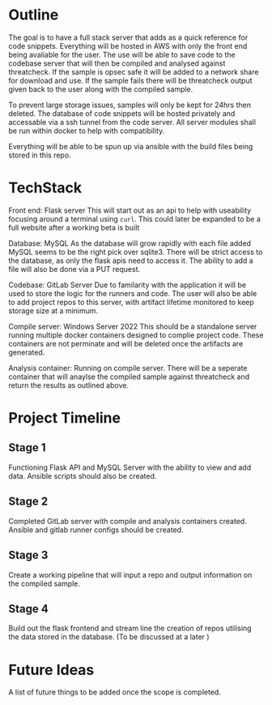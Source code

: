 # Outline

The goal is to have a full stack server that adds as a quick reference for code snippets. Everything will be hosted in AWS with only the front end being avaliable for the user. The use will be able to save code to the codebase server that will then be compiled and analysed against threatcheck. If the sample is opsec safe it will be added to a network share for download and use. If the sample fails there will be threatcheck output given back to the user along with the compiled sample.

To prevent large storage issues, samples will only be kept for 24hrs then deleted. The database of code snippets will be hosted privately and accessable via a ssh tunnel from the code server. All server modules shall be run within docker to help with compatibility.

Everything will be able to be spun up via ansible with the build files being stored in this repo.

# TechStack
Front end: Flask server
    This will start out as an api to help with useability focusing around a terminal using `curl`. This could later be expanded to be a full website after a working beta is built

Database: MySQL
    As the database will grow rapidly with each file added MySQL seems to be the right pick over sqlite3. There will be strict access to the database, as only the flask apis need to access it. The ability to add a file will also be done via a PUT request.

Codebase: GitLab Server
    Due to familarity with the application it will be used to store the logic for the runners and code. The user will also be able to add project repos to this server, with artifact lifetime monitored to keep storage size at a minimum.

Compile server: Windows Server 2022
    This should be a standalone server running multiple docker containers designed to complie project code. These containers are not perminate and will be deleted once the artifacts are generated.

Analysis container: Running on compile server.
    There will be a seperate container that will anaylse the compiled sample against threatcheck and return the results as outlined above.

# Project Timeline
## Stage 1
Functioning Flask API and MySQL Server with the ability to view and add data.
Ansible scripts should also be created.

## Stage 2
Completed GitLab server with compile and analysis containers created.
Ansible and gitlab runner configs should be created.

## Stage 3
Create a working pipeline that will input a repo and output information on the compiled sample.

## Stage 4
Build out the flask frontend and stream line the creation of repos utilising the data stored in the database. (To be discussed at a later )

# Future Ideas

A list of future things to be added once the scope is completed.